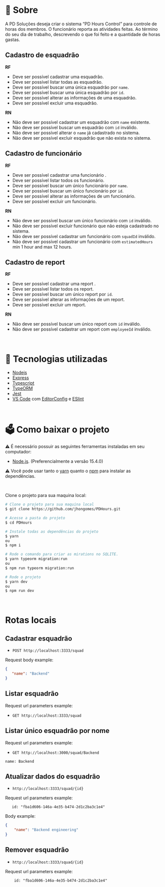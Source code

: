 # 📜 Sobre
  
  A PD Soluções deseja criar o sistema “PD Hours Control” para controle de horas dos membros. O funcionário reporta as atividades feitas. Ao término do seu dia de trabalho, descrevendo o que foi feito e a quantidade de horas gastas.

## Cadastro de esquadrão

**RF**

- Deve ser possível cadastrar uma esquadrão.
- Deve ser possível listar todas as esquadrão.
- Deve ser possível buscar uma única esquadrão por `name`.
- Deve ser possível buscar uma única esquadrão por `id`.
- Deve ser possível alterar as informações de uma esquadrão.
- Deve ser possível excluir uma esquadrão. 

**RN**

- Não deve ser possível cadastrar um esquadrão com `name` existente.
- Não deve ser possível buscar um esquadrão com `id` inválido.
- Não deve ser possível alterar o `name` já cadastrado no sistema.
- Não deve ser possível excluir esquadrão que não exista no sistema.

## Cadastro de funcionário

**RF**

- Deve ser possível cadastrar uma funcionário .
- Deve ser possível listar todos os funcionário.
- Deve ser possível buscar um único funcionário por `name`.
- Deve ser possível buscar um único funcionário por `id`.
- Deve ser possível alterar as informações de um funcionário.
- Deve ser possível excluir um funcionário.

**RN**

- Não deve ser possível buscar um único funcionário com `id` inválido.
- Não deve ser possível excluir funcionário que não esteja cadastrado no sistema.
- Não deve ser possível cadastrar um funcionário com `squadId` inválido.
- Não deve ser possível cadastrar um funcionário com `estimatedHours` min 1 hour and max 12 hours.


## Cadastro de report

**RF**

- Deve ser possível cadastrar uma report .
- Deve ser possível listar todos os report.
- Deve ser possível buscar um único report por `id`.
- Deve ser possível alterar as informações de um report.
- Deve ser possível excluir um report.

**RN**

- Não deve ser possível buscar um único report com `id` inválido.
- Não deve ser possível cadastrar um report com `employeeId` inválido.

<br>

# 🔧 Tecnologias utilizadas

- [Nodejs](https://nodejs.org/en/)
- [Express](http://expressjs.com/pt-br/)
- [Typescript](https://docs.microsoft.com/pt-br/archive/msdn-magazine/2015/january/typescript-understanding-typescript)
- [TypeORM](https://typeorm.io/#/)
- [Jest](https://jestjs.io)
- [VS Code](https://code.visualstudio.com/) com [EditorConfig](https://marketplace.visualstudio.com/items?itemName=EditorConfig.EditorConfig) e [ESlint](https://marketplace.visualstudio.com/items?itemName=dbaeumer.vscode-eslint)

<br>

# 🗳 Como baixar o projeto

⚠ É necessário possuir as seguintes ferramentas instaladas em seu computador:
- [Node.js](https://nodejs.org/en/). (Preferencialmente a versão 15.4.0)


⚠ Você pode usar tanto o [yarn](https://yarnpkg.com/) quanto o [npm]() para instalar as dependências.


<br/>

Clone o projeto para sua maquina local:
```bash
# Clone o projeto para sua maquina local
$ git clone https://github.com/jhongomes/PDHours.git

# Acesse a pasta do projeto
$ cd PDHours

# Instale todas as dependências do projeto
$ yarn 
ou
$ npm i

# Rode o comando para criar as mirations no SQLITE.
$ yarn typeorm migration:run
ou
$ npm run typeorm migration:run

# Rode o projeto
$ yarn dev
ou
$ npm run dev
```
<br />

# Rotas locais

## Cadastrar esquadrão
* `POST http://localhost:3333/squad`

Request body example:
 ```json
{
	"name": "Backend"
}
 ```

## Listar esquadrão

Request url parameters example:

* `GET http://localhost:3333/squad`

## Listar único esquadrão por nome

Request url parameters example:

* `GET http://localhost:3000/squad/Backend`

``` name: Backend  ```

## Atualizar dados do esquadrão

* `http://localhost:3333/squad/{id}`

Request url parameters example:

```
   id: "fba1d606-146a-4e35-b474-2d1c2ba3c1e4"
```

Body example:

```json
{
	"name": "Backend engineering"
}

```

## Remover esquadrão
* `http://localhost:3333/squad/{id}`
  
Request url parameters example:

```
    id: "fba1d606-146a-4e35-b474-2d1c2ba3c1e4" 
```
